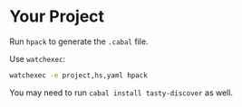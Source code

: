 # Your Project

Run `hpack` to generate the `.cabal` file.

Use `watchexec`:
```sh
watchexec -e project,hs,yaml hpack
```

You may need to run `cabal install tasty-discover` as well.
